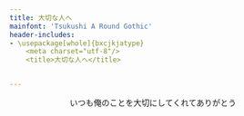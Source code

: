 ```yaml
---
title: 大切な人へ
mainfont: 'Tsukushi A Round Gothic'
header-includes:
- \usepackage[whole]{bxcjkjatype}
	<meta charset="utf-8"/>
	<title>大切な人へ</title>


---
```

<p style="text-align: center; font-family: 'Tsukushi A Round Gothic';">いつも俺のことを大切にしてくれてありがとう</p>